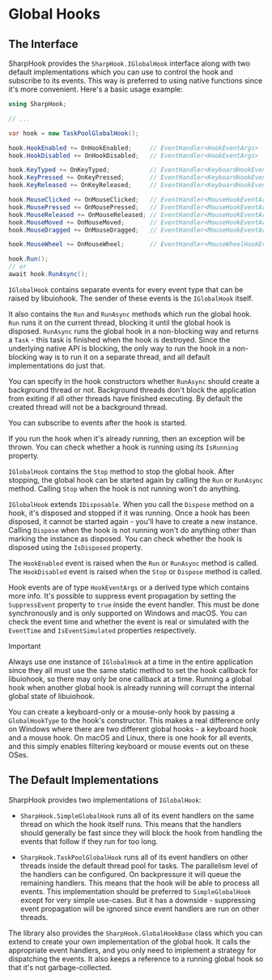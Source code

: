 # Global Hooks

## The Interface

SharpHook provides the `SharpHook.IGlobalHook` interface along with two default implementations which you can use
to control the hook and subscribe to its events. This way is preferred to using native functions since it's more
convenient. Here's a basic usage example:

```c#
using SharpHook;

// ...

var hook = new TaskPoolGlobalHook();

hook.HookEnabled += OnHookEnabled;     // EventHandler<HookEventArgs>
hook.HookDisabled += OnHookDisabled;   // EventHandler<HookEventArgs>

hook.KeyTyped += OnKeyTyped;           // EventHandler<KeyboardHookEventArgs>
hook.KeyPressed += OnKeyPressed;       // EventHandler<KeyboardHookEventArgs>
hook.KeyReleased += OnKeyReleased;     // EventHandler<KeyboardHookEventArgs>

hook.MouseClicked += OnMouseClicked;   // EventHandler<MouseHookEventArgs>
hook.MousePressed += OnMousePressed;   // EventHandler<MouseHookEventArgs>
hook.MouseReleased += OnMouseReleased; // EventHandler<MouseHookEventArgs>
hook.MouseMoved += OnMouseMoved;       // EventHandler<MouseHookEventArgs>
hook.MouseDragged += OnMouseDragged;   // EventHandler<MouseHookEventArgs>

hook.MouseWheel += OnMouseWheel;       // EventHandler<MouseWheelHookEventArgs>

hook.Run();
// or
await hook.RunAsync();
```

`IGlobalHook` contains separate events for every event type that can be raised by libuiohook. The sender of these
events is the `IGlobalHook` itself.

It also contains the `Run` and `RunAsync` methods which run the global hook. `Run` runs it on the current thread,
blocking it until the global hook is disposed. `RunAsync` runs the global hook in a non-blocking way and returns a
`Task` - this task is finished when the hook is destroyed. Since the underlying native API is blocking, the only way to
run the hook in a non-blocking way is to run it on a separate thread, and all default implementations do just that.

You can specify in the hook constructors whether `RunAsync` should create a background thread or not. Background threads
don't block the application from exiting if all other threads have finished executing. By default the created thread
will not be a background thread.

You can subscribe to events after the hook is started.

If you run the hook when it's already running, then an exception will be thrown. You can check whether a hook is running
using its `IsRunning` property.

`IGlobalHook` contains the `Stop` method to stop the global hook. After stopping, the global hook can be started again
by calling the `Run` or `RunAsync` method. Calling `Stop` when the hook is not running won't do anything.

`IGlobalHook` extends `IDisposable`. When you call the `Dispose` method on a hook, it's disposed and stopped if it was
running. Once a hook has been disposed, it cannot be started again - you'll have to create a new instance. Calling
`Dispose` when the hook is not running won't do anything other than marking the instance as disposed. You can check
whether the hook is disposed using the `IsDisposed` property.

The `HookEnabled` event is raised when the `Run` or `RunAsync` method is called. The `HookDisabled` event is raised when
the `Stop` or `Dispose` method is called.

Hook events are of type `HookEventArgs` or a derived type which contains more info. It's possible to suppress event
propagation by setting the `SuppressEvent` property to `true` inside the event handler. This must be done synchronously
and is only supported on Windows and macOS. You can check the event time and whether the event is real or simulated with
the `EventTime` and `IsEventSimulated` properties respectively.

> [!IMPORTANT]
> Always use one instance of `IGlobalHook` at a time in the entire application since they all must use the same static
> method to set the hook callback for libuiohook, so there may only be one callback at a time. Running a global hook
> when another global hook is already running will corrupt the internal global state of libuiohook.

You can create a keyboard-only or a mouse-only hook by passing a `GlobalHookType` to the hook's constructor. This makes
a real difference only on Windows where there are two different global hooks - a keyboard hook and a mouse hook. On
macOS and Linux, there is one hook for all events, and this simply enables filtering keyboard or mouse events out on
these OSes.

## The Default Implementations

SharpHook provides two implementations of `IGlobalHook`:

- `SharpHook.SimpleGlobalHook` runs all of its event handlers on the same thread on which the hook itself runs. This
means that the handlers should generally be fast since they will block the hook from handling the events that follow if
they run for too long.

- `SharpHook.TaskPoolGlobalHook` runs all of its event handlers on other threads inside the default thread pool for
tasks. The parallelism level of the handlers can be configured. On backpressure it will queue the remaining handlers.
This means that the hook will be able to process all events. This implementation should be preferred to
`SimpleGlobalHook` except for very simple use-cases. But it has a downside - suppressing event propagation will be
ignored since event handlers are run on other threads.

The library also provides the `SharpHook.GlobalHookBase` class which you can extend to create your own implementation
of the global hook. It calls the appropriate event handlers, and you only need to implement a strategy for dispatching
the events. It also keeps a reference to a running global hook so that it's not garbage-collected.
